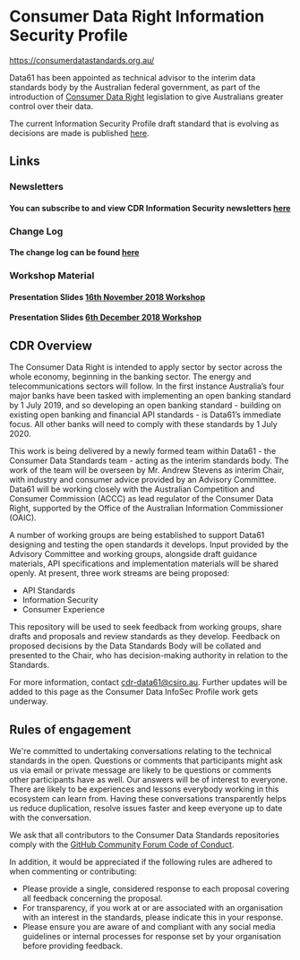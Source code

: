 # Consumer Data Right Information Security Profile
https://consumerdatastandards.org.au/

Data61 has been appointed as technical advisor to the interim data standards body by the Australian federal government, as part of the introduction of [Consumer Data Right](https://www.accc.gov.au/focus-areas/consumer-data-right "ACCC Consumer Data Right webpage") legislation to give Australians greater control over their data.

The current Information Security Profile draft standard that is evolving as decisions are made is published [here](https://consumerdatastandardsaustralia.github.io/infosec/).

## Links

### Newsletters

#### You can subscribe to and view CDR Information Security newsletters [here](https://us18.campaign-archive.com/home/?u=fb3bcb1ec5662d9767ab3c414&id=d59b5d73bc)

### Change Log
#### The change log can be found [here](CHANGELOG.md)

### Workshop Material

#### Presentation Slides [16th November 2018 Workshop](workshops/InfoSecWorkshop16112018.pdf)

#### Presentation Slides [6th December 2018 Workshop](workshops/InfoSecWorkshop06122018.pdf)

## CDR Overview

The Consumer Data Right is intended to apply sector by sector across the whole economy, beginning in the banking sector. The energy and telecommunications sectors will follow. In the first instance Australia’s four major banks have been tasked with implementing an open banking standard by 1 July 2019, and so developing an open banking standard - building on existing open banking and financial API standards - is Data61’s immediate focus. All other banks will need to comply with these standards by 1 July 2020.

This work is being delivered by a newly formed team within Data61 - the Consumer Data Standards team - acting as the interim standards body. The work of the team will be overseen by Mr. Andrew Stevens as interim Chair, with industry and consumer advice provided by an Advisory Committee. Data61 will be working closely with the Australian Competition and Consumer Commission (ACCC) as lead regulator of the Consumer Data Right, supported by the Office of the Australian Information Commissioner (OAIC).

A number of working groups are being established to support Data61 designing and testing the open standards it develops. Input provided by the Advisory Committee and working groups, alongside draft guidance materials, API specifications and implementation materials will be shared openly. At present, three work streams are being proposed:

* API Standards
* Information Security
* Consumer Experience

This repository will be used to seek feedback from working groups, share drafts and proposals and review standards as they develop. Feedback on proposed decisions by the Data Standards Body will be collated and presented to the Chair, who has decision-making authority in relation to the Standards. 

For more information, contact cdr-data61@csiro.au. Further updates will be added to this page as the Consumer Data InfoSec Profile work gets underway.

## Rules of engagement

We're committed to undertaking conversations relating to the technical standards in the open. Questions or comments that participants might ask us via email or private message are likely to be questions or comments other participants have as well. Our answers will be of interest to everyone. There are likely to be experiences and lessons everybody working in this ecosystem can learn from. Having these conversations transparently helps us reduce duplication, resolve issues faster and keep everyone up to date with the conversation.

We ask that all contributors to the Consumer Data Standards repositories comply with the [GitHub Community Forum Code of Conduct](https://help.github.com/articles/github-community-forum-code-of-conduct/).

In addition, it would be appreciated if the following rules are adhered to when commenting or contributing:
* Please provide a single, considered response to each proposal covering all feedback concerning the proposal.
* For transparency, if you work at or are associated with an organisation with an interest in the standards, please indicate this in your response.
* Please ensure you are aware of and compliant with any social media guidelines or internal processes for response set by your organisation before providing feedback.



